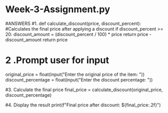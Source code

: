 # Week-3-Assignment.py
#ANSWERS
#1.
def calculate_discount(price, discount_percent):
#Calculates the final price after applying a discount
    if discount_percent >= 20:
        discount_amount = (discount_percent / 100) * price
        return price - discount_amount
    return price 


# 2 .Prompt user for input
original_price = float(input("Enter the original price of the item: "))
discount_percentage = float(input("Enter the discount percentage: "))

#3. Calculate the final price
final_price = calculate_discount(original_price, discount_percentage)

#4. Display the result
print(f"Final price after discount: ${final_price:.2f}")
